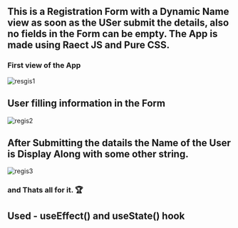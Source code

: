 ## This is a Registration Form with a Dynamic Name view as soon as the USer submit the details, also no fields in the Form can be empty. The App is made using Raect JS and Pure CSS.

### First view of the App
![resgis1](https://user-images.githubusercontent.com/76623158/210586963-1d5922e9-0af1-4589-8901-49d955112f59.jpg)

## User filling information in the Form
![regis2](https://user-images.githubusercontent.com/76623158/210587034-fdefcd95-52de-478b-bb2f-608fdc792379.jpg)

## After Submitting the datails the Name of the User is Display Along with some other string.
![regis3](https://user-images.githubusercontent.com/76623158/210587230-9aac95ab-76d3-41c9-aaff-d33cdd88cd56.jpg)

### and Thats all for it. 🏆

## Used - useEffect() and useState() hook
